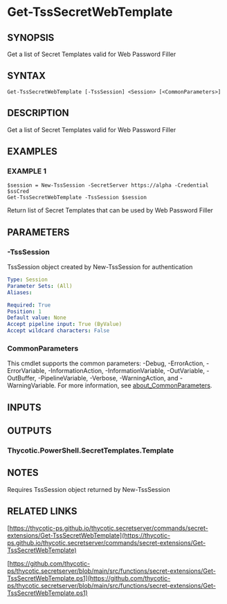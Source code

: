 # Get-TssSecretWebTemplate

## SYNOPSIS
Get a list of Secret Templates valid for Web Password Filler

## SYNTAX

```
Get-TssSecretWebTemplate [-TssSession] <Session> [<CommonParameters>]
```

## DESCRIPTION
Get a list of Secret Templates valid for Web Password Filler

## EXAMPLES

### EXAMPLE 1
```
$session = New-TssSession -SecretServer https://alpha -Credential $ssCred
Get-TssSecretWebTemplate -TssSession $session
```

Return list of Secret Templates that can be used by Web Password Filler

## PARAMETERS

### -TssSession
TssSession object created by New-TssSession for authentication

```yaml
Type: Session
Parameter Sets: (All)
Aliases:

Required: True
Position: 1
Default value: None
Accept pipeline input: True (ByValue)
Accept wildcard characters: False
```

### CommonParameters
This cmdlet supports the common parameters: -Debug, -ErrorAction, -ErrorVariable, -InformationAction, -InformationVariable, -OutVariable, -OutBuffer, -PipelineVariable, -Verbose, -WarningAction, and -WarningVariable. For more information, see [about_CommonParameters](http://go.microsoft.com/fwlink/?LinkID=113216).

## INPUTS

## OUTPUTS

### Thycotic.PowerShell.SecretTemplates.Template
## NOTES
Requires TssSession object returned by New-TssSession

## RELATED LINKS

[https://thycotic-ps.github.io/thycotic.secretserver/commands/secret-extensions/Get-TssSecretWebTemplate](https://thycotic-ps.github.io/thycotic.secretserver/commands/secret-extensions/Get-TssSecretWebTemplate)

[https://github.com/thycotic-ps/thycotic.secretserver/blob/main/src/functions/secret-extensions/Get-TssSecretWebTemplate.ps1](https://github.com/thycotic-ps/thycotic.secretserver/blob/main/src/functions/secret-extensions/Get-TssSecretWebTemplate.ps1)

